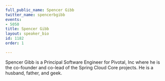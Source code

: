 ```yaml
---
full_public_name: Spencer Gibb
twitter_name: spencerbgibb
events:
- 5050
title: Spencer Gibb
layout: speaker_bio
id: 1182
order: 1

---
```

Spencer Gibb is a Principal Software Engineer for Pivotal, Inc where he is the co-founder and co-lead of the Spring Cloud Core projects. He is a husband, father, and geek.